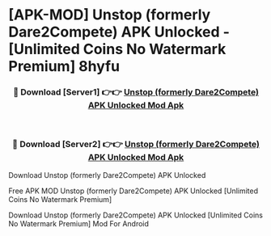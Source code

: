 # [APK-MOD] Unstop (formerly Dare2Compete) APK Unlocked - [Unlimited Coins No Watermark Premium] 8hyfu



<div align="center">
<h3>🔴 Download [Server1] 👉👉 <a href="https://momento.my/?title=Unstop_(formerly_Dare2Compete)_APK_Unlocked">Unstop (formerly Dare2Compete) APK Unlocked Mod Apk</a></h3><br>

<h3>🔴 Download [Server2] 👉👉 <a href="https://momento.my/?title=Unstop_(formerly_Dare2Compete)_APK_Unlocked">Unstop (formerly Dare2Compete) APK Unlocked Mod Apk</a></h3>
</div>



Download Unstop (formerly Dare2Compete) APK Unlocked 

Free APK MOD Unstop (formerly Dare2Compete) APK Unlocked [Unlimited Coins No Watermark Premium]

Download Unstop (formerly Dare2Compete) APK Unlocked [Unlimited Coins No Watermark Premium] Mod For Android
